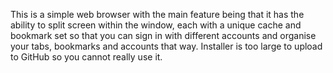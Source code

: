 This is a simple web browser with the main feature being that it has the ability to split screen within the window, each with a unique cache and bookmark set so that you can sign in with different accounts and organise your tabs, bookmarks and accounts that way.
Installer is too large to upload to GitHub so you cannot really use it.
